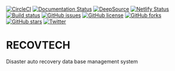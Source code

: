 [![CircleCI](https://circleci.com/gh/KOSASIH/RECOVTECH/tree/main.svg?style=svg)](https://circleci.com/gh/KOSASIH/RECOVTECH/tree/main)
[![Documentation Status](https://readthedocs.org/projects/recovtech/badge/?version=latest)](https://recovtech.readthedocs.io/en/latest/?badge=latest)
[![DeepSource](https://deepsource.io/gh/KOSASIH/RECOVTECH.svg/?label=active+issues&show_trend=true&token=6gRqNZAfFzMH-aUJ0aBuzX_k)](https://deepsource.io/gh/KOSASIH/RECOVTECH/?ref=repository-badge)
[![Netlify Status](https://api.netlify.com/api/v1/badges/dc4bc29f-4eb8-4c69-a432-4bffdaafa192/deploy-status)](https://app.netlify.com/sites/recovtech/deploys)
[![Build status](https://ci.appveyor.com/api/projects/status/hrfdv3boa5ynodwb?svg=true)](https://ci.appveyor.com/project/KOSASIH/recovtech)
[![GitHub issues](https://img.shields.io/github/issues/KOSASIH/RECOVTECH)](https://github.com/KOSASIH/RECOVTECH/issues)
[![GitHub license](https://img.shields.io/github/license/KOSASIH/RECOVTECH?style=plastic)](https://github.com/KOSASIH/RECOVTECH/blob/main/LICENSE)
[![GitHub forks](https://img.shields.io/github/forks/KOSASIH/RECOVTECH)](https://github.com/KOSASIH/RECOVTECH/network)
[![GitHub stars](https://img.shields.io/github/stars/KOSASIH/RECOVTECH)](https://github.com/KOSASIH/RECOVTECH/stargazers)
[![Twitter](https://img.shields.io/twitter/url?style=social&url=https%3A%2F%2Fmobile.twitter.com%2FKosasihg88G)](https://twitter.com/intent/tweet?text=Wow:&url=https%3A%2F%2Fmobile.twitter.com%2FKosasihg88G)

# RECOVTECH
Disaster auto recovery data base management system
